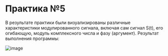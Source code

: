 # Практика №5
В результате практики были визуализированы различные характеристики модулированного сигнала, включая сам сигнал S(t), его огибающую, модуль комплексного числа и фазу (аргумент).
Результат выполнения программы:

![image](https://github.com/user-attachments/assets/f836e273-77ae-485d-b36e-83314c1f0ab4)
